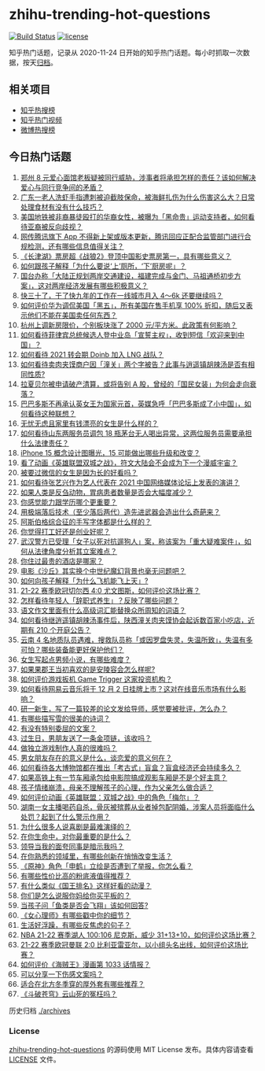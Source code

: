 # zhihu-trending-hot-questions

[![Build Status](https://github.com/justjavac/zhihu-trending-hot-questions/workflows/ci/badge.svg?branch=master)](https://github.com/justjavac/zhihu-trending-hot-questions/actions)
[![license](https://img.shields.io/github/license/justjavac/zhihu-trending-hot-questions)](https://github.com/justjavac/zhihu-trending-hot-questions/blob/master/LICENSE)

知乎热门话题，记录从 2020-11-24 日开始的知乎热门话题。每小时抓取一次数据，按天[归档](./archives)。

## 相关项目

- [知乎热搜榜](https://github.com/justjavac/zhihu-trending-top-search)
- [知乎热门视频](https://github.com/justjavac/zhihu-trending-hot-video)
- [微博热搜榜](https://github.com/justjavac/weibo-trending-hot-search)

## 今日热门话题

<!-- BEGIN -->
<!-- 最后更新时间 Thu Nov 25 2021 01:24:08 GMT+0800 (China Standard Time) -->

1. [郑州 8 元爱心面馆老板疑被同行威胁，涉事者将承担怎样的责任？该如何解决爱心与同行竞争间的矛盾？](https://www.zhihu.com/question/500812179)
1. [广东一老人洗虾手指遭刺被迫截肢保命，被海鲜扎伤为什么伤害这么大？日常处理食材有没有什么技巧？](https://www.zhihu.com/question/500889984)
1. [美国地铁被非裔暴徒殴打的华裔女性，被曝为「黑命贵」运动支持者，如何看待亚裔被反向歧视？](https://www.zhihu.com/question/501138781)
1. [网传腾讯旗下 App 不得新上架或版本更新，腾讯回应正配合监管部门进行合规检测，还有哪些信息值得关注？](https://www.zhihu.com/question/501292908)
1. [《长津湖》票房超《战狼2》登顶中国影史票房第一，具有哪些意义？](https://www.zhihu.com/question/500714490)
1. [如何跟孩子解释「为什么要说‘上’厕所，‘下’厨房呢」？](https://www.zhihu.com/question/501106093)
1. [国台办称「大陆正规划两岸交通建设，福建完成与金门、马祖通桥初步方案」，这对两岸经济发展有哪些积极意义？](https://www.zhihu.com/question/501194267)
1. [快三十了，干了快九年的工作在一线城市月入 4～6k 还要继续吗？](https://www.zhihu.com/question/500698069)
1. [如何评价华为调侃美国「黑五」，所有美国在售手机享 100% 折扣，随后又表示他们不能在美国卖任何东西？](https://www.zhihu.com/question/500998306)
1. [杭州上调新房限价，个别板块涨了 2000 元/平方米。此政策有何影响？](https://www.zhihu.com/question/500937937)
1. [如何看待菲律宾总统候选人登中业岛「宣誓主权」，收到短信「欢迎来到中国」？](https://www.zhihu.com/question/501177599)
1. [如何看待 2021 转会期 Doinb 加入 LNG 战队？](https://www.zhihu.com/question/500652422)
1. [如何看待卖肉夹馍商户因「潼关」两个字被告？此事与逍遥镇胡辣汤是否有相同性质?](https://www.zhihu.com/question/501098535)
1. [拉夏贝尔被申请破产清算，或将告别 A 股，曾经的「国民女装」为何会走向衰落？](https://www.zhihu.com/question/501088802)
1. [巴巴多斯不再承认英女王为国家元首，英媒急呼「巴巴多斯成了小中国」，如何看待这种联想？](https://www.zhihu.com/question/500722409)
1. [无忧无虑且家里有钱漂亮的女生是什么样的？](https://www.zhihu.com/question/369021998)
1. [如何看待山东两服务员调包 18 瓶茅台无人喝出异常，这两位服务员需要承担什么法律责任？](https://www.zhihu.com/question/500892506)
1. [iPhone 15 概念设计图曝光，15 可能做出哪些升级和改变？](https://www.zhihu.com/question/501241765)
1. [看了动画《英雄联盟双城之战》，符文大陆会不会成为下一个漫威宇宙？](https://www.zhihu.com/question/499364068)
1. [被要过微信的女生是因为长的好看吗？](https://www.zhihu.com/question/500613155)
1. [如何看待张艺兴作为艺人代表在 2021 中国网络媒体论坛上发表的演讲？](https://www.zhihu.com/question/501301934)
1. [如果人类是反刍动物，胃病患者数量是否会大幅度减少？](https://www.zhihu.com/question/496418756)
1. [你感觉能力跟学历哪个更重要？](https://www.zhihu.com/question/497552777)
1. [用极端落后技术（至少落后两代）造先进武器会造出什么奇葩来？](https://www.zhihu.com/question/478170187)
1. [阿斯伯格综合征的手写字体都是什么样的？](https://www.zhihu.com/question/427380255)
1. [你觉得打工好还是创业好呢？](https://www.zhihu.com/question/492063575)
1. [武汉警方已受理「女子以死对抗遛狗人」案，称该案为「重大疑难案件」，如何从法律角度分析其立案难点？](https://www.zhihu.com/question/501171913)
1. [你住过最贵的酒店是哪家？](https://www.zhihu.com/question/35236983)
1. [电影《沙丘》其实换个中世纪魔幻背景也毫无问题吧？](https://www.zhihu.com/question/500488287)
1. [如何向孩子解释「为什么飞机能飞上天」?](https://www.zhihu.com/question/500256610)
1. [21-22 赛季欧冠切尔西 4:0 尤文图斯，如何评价这场比赛？](https://www.zhihu.com/question/501133461)
1. [怎样看待年轻人「辞职式养生」？反映了哪些问题？](https://www.zhihu.com/question/496961304)
1. [语文作文里面有什么高级词汇能替换众所周知的词语？](https://www.zhihu.com/question/318964543)
1. [如何看待继逍遥镇胡辣汤事件后，陕西潼关肉夹馍协会起诉数百家小吃店，近期有 210 个开庭公告？](https://www.zhihu.com/question/501235190)
1. [云南 4 名地质队员遇难，搜救队员称「或因罗盘失灵，失温所致」，失温有多可怕？哪些装备能更好保护他们？](https://www.zhihu.com/question/500928729)
1. [女生写起点男频小说，有哪些难度？](https://www.zhihu.com/question/501183300)
1. [如果果郡王当初喜欢的是安陵容会怎么样呢?](https://www.zhihu.com/question/488825490)
1. [如何评价游戏扳机 Game Trigger 这家投资机构？](https://www.zhihu.com/question/407985683)
1. [如何看待网易云音乐将于 12 月 2 日挂牌上市？这对在线音乐市场有什么影响？](https://www.zhihu.com/question/500928888)
1. [研一新生，写了一篇较差的论文发给导师，感觉要被批评，怎么办？](https://www.zhihu.com/question/491096343)
1. [有哪些描写雪的很美的诗词？](https://www.zhihu.com/question/302508179)
1. [有没有特别委屈的文案？](https://www.zhihu.com/question/440934709)
1. [过生日，男朋友送了一条金项链，该收吗？](https://www.zhihu.com/question/500064501)
1. [做独立游戏制作人真的很难吗？](https://www.zhihu.com/question/431681557)
1. [男女朋友存在的意义是什么，谈恋爱的意义何在？](https://www.zhihu.com/question/61467321)
1. [如何看待各大博物馆都在推出「考古式」盲盒？盲盒经济还会持续多久？](https://www.zhihu.com/question/501058715)
1. [如果高铁上有一节车厢承包给电影院搞成观影车厢是不是个好主意？](https://www.zhihu.com/question/499915495)
1. [孩子情绪崩溃，母亲不理解孩子的心理，作为父亲怎么做合适？](https://www.zhihu.com/question/495643871)
1. [如何评价动画《英雄联盟：双城之战》中的角色「梅尔」？](https://www.zhihu.com/question/499027801)
1. [湖南一女主播喝药自杀，骨灰被殡葬从业者掉包配阴婚，涉案人员将面临什么处罚？起到了什么警示作用？](https://www.zhihu.com/question/501012306)
1. [为什么很多人说喜剧是最难演绎的？](https://www.zhihu.com/question/264359919)
1. [在你生命中，对你最重要的是什么？](https://www.zhihu.com/question/499281115)
1. [领导当我的面夸同事是暗示我吗？](https://www.zhihu.com/question/500622421)
1. [在你熟悉的领域里，有哪些创新在悄悄改变生活？](https://www.zhihu.com/question/500695607)
1. [《原神》角色「申鹤」立绘是否遭到了举报，你怎么看？](https://www.zhihu.com/question/501119909)
1. [有哪些性价比高的粉底液值得推荐？](https://www.zhihu.com/question/314574738)
1. [有什么类似《国王排名》这样好看的动漫？](https://www.zhihu.com/question/497075886)
1. [你们是怎么说服你妈给你买平板的？](https://www.zhihu.com/question/498219286)
1. [当孩子问「鱼类是否会飞翔」该如何回答?](https://www.zhihu.com/question/498110417)
1. [《女心理师》有哪些戳中你的细节？](https://www.zhihu.com/question/500980783)
1. [生活好浮躁，有哪些反焦虑的句子？](https://www.zhihu.com/question/489496108)
1. [NBA 21-22 赛季湖人 100:106 尼克斯，威少 31+13+10，如何评价这场比赛？](https://www.zhihu.com/question/501138591)
1. [21-22 赛季欧冠曼联 2:0 比利亚雷亚尔，以小组头名出线，如何评价这场比赛？](https://www.zhihu.com/question/501129500)
1. [如何评价《海贼王》漫画第 1033 话情报？](https://www.zhihu.com/question/498978358)
1. [可以分享一下伤感文案吗？](https://www.zhihu.com/question/479988450)
1. [适合在北方冬季穿的厚外套有哪些推荐？](https://www.zhihu.com/question/493413782)
1. [《斗破苍穹》云山死的冤枉吗？](https://www.zhihu.com/question/488203161)

<!-- END -->

历史归档 [./archives](./archives)

### License

[zhihu-trending-hot-questions](https://github.com/justjavac/zhihu-trending-hot-questions)
的源码使用 MIT License 发布。具体内容请查看 [LICENSE](./LICENSE) 文件。
